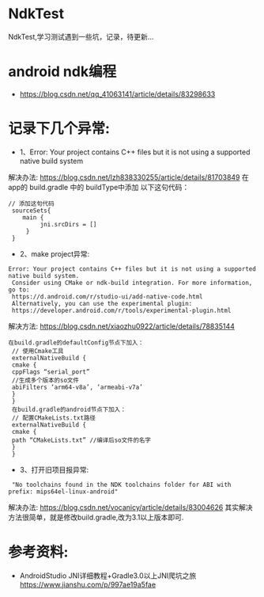 # NdkTest
NdkTest,学习测试遇到一些坑，记录，待更新...

 # android ndk编程
 * https://blog.csdn.net/qq_41063141/article/details/83298633

 # 记录下几个异常:
 * 1、Error: Your project contains C++ files but it is not using a supported native build system
 
 解决办法: https://blog.csdn.net/lzh838330255/article/details/81703849
   在app的 build.gradle 中的 buildType中添加 以下这句代码：
 ```
 // 添加这句代码
  sourceSets{
     main {
          jni.srcDirs = []
      }
  }
 ```

 * 2、make project异常:
 ```
 Error: Your project contains C++ files but it is not using a supported native build system.
  Consider using CMake or ndk-build integration. For more information, go to:
  https://d.android.com/r/studio-ui/add-native-code.html
  Alternatively, you can use the experimental plugin:
  https://developer.android.com/r/tools/experimental-plugin.html
 ```
 解决方法: https://blog.csdn.net/xiaozhu0922/article/details/78835144
```
在build.gradle的defaultConfig节点下加入：
 // 使用Cmake工具
 externalNativeBuild {
 cmake {
 cppFlags “serial_port”
 //生成多个版本的so文件
 abiFilters ‘arm64-v8a’, ‘armeabi-v7a’
 }
 }
 在build.gradle的android节点下加入：
 // 配置CMakeLists.txt路径
 externalNativeBuild {
 cmake {
 path “CMakeLists.txt” //编译后so文件的名字
 }
 }
```
* 3、打开旧项目报异常:
```
 "No toolchains found in the NDK toolchains folder for ABI with prefix: mips64el-linux-android"
```
解决办法: https://blog.csdn.net/vocanicy/article/details/83004626
其实解决方法很简单，就是修改build.gradle,改为3.1以上版本即可.

# 参考资料:
* AndroidStudio JNI详细教程+Gradle3.0以上JNI爬坑之旅 https://www.jianshu.com/p/997ae19a5fae

